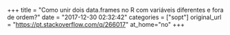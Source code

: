+++
title = "Como unir dois data.frames no R com variáveis diferentes e fora de ordem?"
date = "2017-12-30 02:32:42"
categories = ["sopt"]
original_url = "https://pt.stackoverflow.com/q/266017"
at_home="no"
+++

